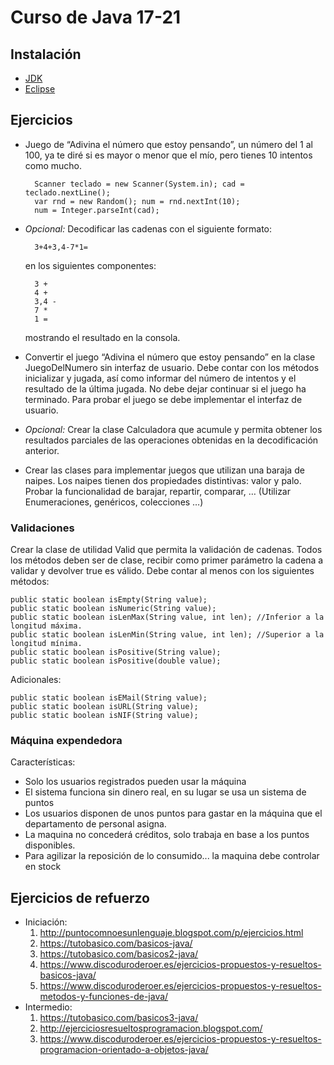 # Curso de Java 17-21

## Instalación

- [JDK](https://www.oracle.com/java/technologies/downloads/)
- [Eclipse](https://www.eclipse.org/downloads/packages/release/2023-09/r/eclipse-ide-enterprise-java-and-web-developers)

## Ejercicios

- Juego de “Adivina el número que estoy pensando”, un número del 1 al 100, ya te diré si es mayor o menor que el mío, pero tienes 10 intentos como mucho.

        Scanner teclado = new Scanner(System.in); cad = teclado.nextLine();  
        var rnd = new Random(); num = rnd.nextInt(10);  
        num = Integer.parseInt(cad);

- *Opcional:* Decodificar las cadenas con el siguiente formato:  

        3+4+3,4-7*1=

    en los siguientes componentes:  

        3 +  
        4 +  
        3,4 -  
        7 *  
        1 =  
    mostrando el resultado en la consola.

- Convertir el juego “Adivina el número que estoy pensando” en la clase JuegoDelNumero sin interfaz de usuario. Debe contar con los métodos inicializar y jugada, así como informar del número de intentos y el resultado de la última jugada. No debe dejar continuar si el juego ha terminado. Para probar el juego se debe implementar el interfaz de usuario.

- *Opcional:* Crear la clase Calculadora que acumule y permita obtener los resultados parciales de las operaciones obtenidas en la decodificación anterior.

- Crear las clases para implementar juegos que utilizan una baraja de naipes. Los naipes tienen dos propiedades distintivas: valor y palo. Probar la funcionalidad de barajar, repartir, comparar, … (Utilizar Enumeraciones, genéricos, colecciones …)

### Validaciones

Crear la clase de utilidad Valid que permita la validación de cadenas. Todos los métodos deben ser de clase, recibir como primer parámetro la cadena a validar y devolver true es válido. Debe contar al menos con los siguientes métodos:

    public static boolean isEmpty(String value);
    public static boolean isNumeric(String value);
    public static boolean isLenMax(String value, int len); //Inferior a la longitud máxima.
    public static boolean isLenMin(String value, int len); //Superior a la longitud mínima.
    public static boolean isPositive(String value);
    public static boolean isPositive(double value);

Adicionales:

    public static boolean isEMail(String value);
    public static boolean isURL(String value);
    public static boolean isNIF(String value);

### Máquina expendedora

Características:

- Solo los usuarios registrados pueden usar la máquina
- El sistema funciona sin dinero real, en su lugar se usa un sistema de puntos
- Los usuarios disponen de unos puntos para gastar en la máquina que el departamento de personal asigna.
- La maquina no concederá créditos, solo trabaja en base a los puntos disponibles.
- Para agilizar la reposición de lo consumido... la maquina debe controlar en stock

## Ejercicios de refuerzo

- Iniciación:
    1. <http://puntocomnoesunlenguaje.blogspot.com/p/ejercicios.html>
    2. <https://tutobasico.com/basicos-java/>
    3. <https://tutobasico.com/basicos2-java/>
    4. <https://www.discoduroderoer.es/ejercicios-propuestos-y-resueltos-basicos-java/>
    5. <https://www.discoduroderoer.es/ejercicios-propuestos-y-resueltos-metodos-y-funciones-de-java/>
- Intermedio:
    1. <https://tutobasico.com/basicos3-java/>
    2. <http://ejerciciosresueltosprogramacion.blogspot.com/>
    3. <https://www.discoduroderoer.es/ejercicios-propuestos-y-resueltos-programacion-orientado-a-objetos-java/>
